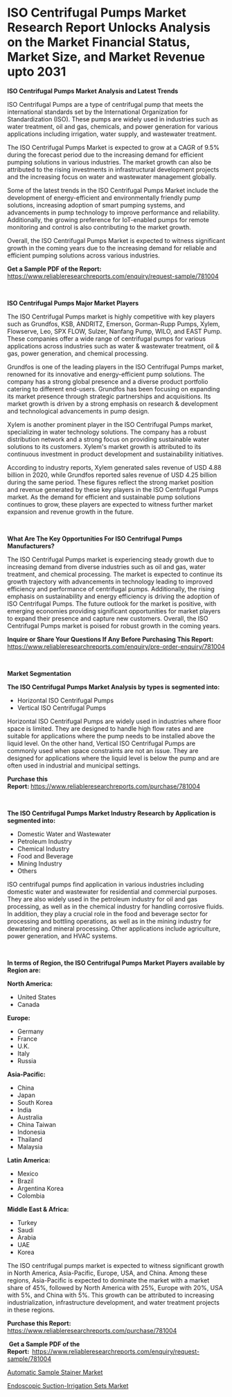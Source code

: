 <p><h1>ISO Centrifugal Pumps Market Research Report Unlocks Analysis on the Market Financial Status, Market Size, and Market Revenue upto 2031</h1></p><p><strong>ISO Centrifugal Pumps Market Analysis and Latest Trends</strong></p>
<p><p>ISO Centrifugal Pumps are a type of centrifugal pump that meets the international standards set by the International Organization for Standardization (ISO). These pumps are widely used in industries such as water treatment, oil and gas, chemicals, and power generation for various applications including irrigation, water supply, and wastewater treatment.</p><p>The ISO Centrifugal Pumps Market is expected to grow at a CAGR of 9.5% during the forecast period due to the increasing demand for efficient pumping solutions in various industries. The market growth can also be attributed to the rising investments in infrastructural development projects and the increasing focus on water and wastewater management globally.</p><p>Some of the latest trends in the ISO Centrifugal Pumps Market include the development of energy-efficient and environmentally friendly pump solutions, increasing adoption of smart pumping systems, and advancements in pump technology to improve performance and reliability. Additionally, the growing preference for IoT-enabled pumps for remote monitoring and control is also contributing to the market growth.</p><p>Overall, the ISO Centrifugal Pumps Market is expected to witness significant growth in the coming years due to the increasing demand for reliable and efficient pumping solutions across various industries.</p></p>
<p><strong>Get a Sample PDF of the Report:&nbsp;</strong> <a href="https://www.reliableresearchreports.com/enquiry/request-sample/781004">https://www.reliableresearchreports.com/enquiry/request-sample/781004</a></p>
<p>&nbsp;</p>
<p><strong>ISO Centrifugal Pumps Major Market Players</strong></p>
<p><p>The ISO Centrifugal Pumps market is highly competitive with key players such as Grundfos, KSB, ANDRITZ, Emerson, Gorman-Rupp Pumps, Xylem, Flowserve, Leo, SPX FLOW, Sulzer, Nanfang Pump, WILO, and EAST Pump. These companies offer a wide range of centrifugal pumps for various applications across industries such as water & wastewater treatment, oil & gas, power generation, and chemical processing.</p><p>Grundfos is one of the leading players in the ISO Centrifugal Pumps market, renowned for its innovative and energy-efficient pump solutions. The company has a strong global presence and a diverse product portfolio catering to different end-users. Grundfos has been focusing on expanding its market presence through strategic partnerships and acquisitions. Its market growth is driven by a strong emphasis on research & development and technological advancements in pump design.</p><p>Xylem is another prominent player in the ISO Centrifugal Pumps market, specializing in water technology solutions. The company has a robust distribution network and a strong focus on providing sustainable water solutions to its customers. Xylem's market growth is attributed to its continuous investment in product development and sustainability initiatives.</p><p>According to industry reports, Xylem generated sales revenue of USD 4.88 billion in 2020, while Grundfos reported sales revenue of USD 4.25 billion during the same period. These figures reflect the strong market position and revenue generated by these key players in the ISO Centrifugal Pumps market. As the demand for efficient and sustainable pump solutions continues to grow, these players are expected to witness further market expansion and revenue growth in the future.</p></p>
<p>&nbsp;</p>
<p><strong>What Are The Key Opportunities For ISO Centrifugal Pumps Manufacturers?</strong></p>
<p><p>The ISO Centrifugal Pumps market is experiencing steady growth due to increasing demand from diverse industries such as oil and gas, water treatment, and chemical processing. The market is expected to continue its growth trajectory with advancements in technology leading to improved efficiency and performance of centrifugal pumps. Additionally, the rising emphasis on sustainability and energy efficiency is driving the adoption of ISO Centrifugal Pumps. The future outlook for the market is positive, with emerging economies providing significant opportunities for market players to expand their presence and capture new customers. Overall, the ISO Centrifugal Pumps market is poised for robust growth in the coming years.</p></p>
<p><strong>Inquire or Share Your Questions If Any Before Purchasing This Report:</strong> <a href="https://www.reliableresearchreports.com/enquiry/pre-order-enquiry/781004">https://www.reliableresearchreports.com/enquiry/pre-order-enquiry/781004</a></p>
<p>&nbsp;</p>
<p><strong>Market Segmentation</strong></p>
<p><strong>The ISO Centrifugal Pumps Market Analysis by types is segmented into:</strong></p>
<p><ul><li>Horizontal ISO Centrifugal Pumps</li><li>Vertical ISO Centrifugal Pumps</li></ul></p>
<p><p>Horizontal ISO Centrifugal Pumps are widely used in industries where floor space is limited. They are designed to handle high flow rates and are suitable for applications where the pump needs to be installed above the liquid level. On the other hand, Vertical ISO Centrifugal Pumps are commonly used when space constraints are not an issue. They are designed for applications where the liquid level is below the pump and are often used in industrial and municipal settings.</p></p>
<p><strong>Purchase this Report:&nbsp;</strong><a href="https://www.reliableresearchreports.com/purchase/781004">https://www.reliableresearchreports.com/purchase/781004</a></p>
<p>&nbsp;</p>
<p><strong>The ISO Centrifugal Pumps Market Industry Research by Application is segmented into:</strong></p>
<p><ul><li>Domestic Water and Wastewater</li><li>Petroleum Industry</li><li>Chemical Industry</li><li>Food and Beverage</li><li>Mining Industry</li><li>Others</li></ul></p>
<p><p>ISO centrifugal pumps find application in various industries including domestic water and wastewater for residential and commercial purposes. They are also widely used in the petroleum industry for oil and gas processing, as well as in the chemical industry for handling corrosive fluids. In addition, they play a crucial role in the food and beverage sector for processing and bottling operations, as well as in the mining industry for dewatering and mineral processing. Other applications include agriculture, power generation, and HVAC systems.</p></p>
<p>&nbsp;</p>
<p><strong>In terms of Region, the ISO Centrifugal Pumps Market Players available by Region are:</strong></p>
<p>
    <p> <strong> North America: </strong>
        <ul>
            <li>United States</li>
            <li>Canada</li>
        </ul>
        </p> 
    <p> <strong> Europe: </strong>
        <ul>
            <li>Germany</li>
            <li>France</li>
            <li>U.K.</li>
            <li>Italy</li>
            <li>Russia</li>
        </ul>
        </p> 
    <p> <strong> Asia-Pacific: </strong>
        <ul>
            <li>China</li>
            <li>Japan</li>
            <li>South Korea</li>
            <li>India</li>
            <li>Australia</li>
            <li>China Taiwan</li>
            <li>Indonesia</li>
            <li>Thailand</li>
            <li>Malaysia</li>
        </ul>
        </p> 
    <p> <strong> Latin America: </strong>
        <ul>
            <li>Mexico</li>
            <li>Brazil</li>
            <li>Argentina Korea</li>
            <li>Colombia</li>
        </ul>
        </p> 
    <p> <strong> Middle East & Africa: </strong>
        <ul>
            <li>Turkey</li>
            <li>Saudi</li>
            <li>Arabia</li>
            <li>UAE</li>
            <li>Korea</li>
        </ul>
    </p>
    </p>
<p><p>The ISO centrifugal pumps market is expected to witness significant growth in North America, Asia-Pacific, Europe, USA, and China. Among these regions, Asia-Pacific is expected to dominate the market with a market share of 45%, followed by North America with 25%, Europe with 20%, USA with 5%, and China with 5%. This growth can be attributed to increasing industrialization, infrastructure development, and water treatment projects in these regions.</p></p>
<p><strong>Purchase this Report: </strong><a href="https://www.reliableresearchreports.com/purchase/781004">https://www.reliableresearchreports.com/purchase/781004</a></p>
<p>&nbsp;<strong>Get a Sample PDF of the Report:&nbsp;&nbsp;</strong><a href="https://www.reliableresearchreports.com/enquiry/request-sample/781004">https://www.reliableresearchreports.com/enquiry/request-sample/781004</a></p>
<p><strong></strong></p>
<p><p><a href="https://issuu.com/reportprime-2/docs/automatic-sample-stainer-market-size-2030.pptx">Automatic Sample Stainer Market</a></p><p><a href="https://issuu.com/reportprime-2/docs/endoscopic-suction-irrigation-sets-market-size-203">Endoscopic Suction-Irrigation Sets Market</a></p></p>